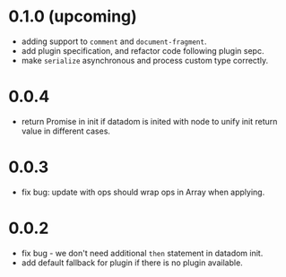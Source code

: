 # 0.1.0 (upcoming)

 - adding support to `comment` and `document-fragment`.
 - add plugin specification, and refactor code following plugin sepc.
 - make `serialize` asynchronous and process custom type correctly.


# 0.0.4

 - return Promise in init if datadom is inited with node to unify init return value in different cases.


# 0.0.3

 - fix bug: update with ops should wrap ops in Array when applying.


# 0.0.2

 - fix bug - we don't need additional `then` statement in datadom init.
 - add default fallback for plugin if there is no plugin available.
